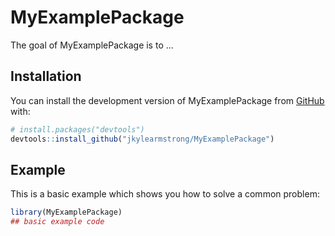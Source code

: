 
# MyExamplePackage

<!-- badges: start -->
<!-- badges: end -->

The goal of MyExamplePackage is to ...

## Installation

You can install the development version of MyExamplePackage from [GitHub](https://github.com/) with:

``` r
# install.packages("devtools")
devtools::install_github("jkylearmstrong/MyExamplePackage")
```

## Example

This is a basic example which shows you how to solve a common problem:

``` r
library(MyExamplePackage)
## basic example code
```

